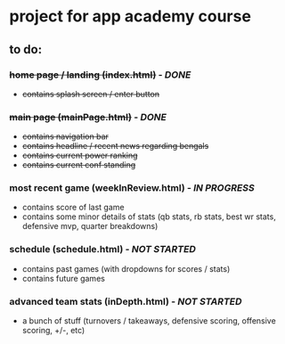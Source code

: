 # project for app academy course


## to do:


### ~~home page / landing (index.html)~~ - ***DONE***
+ ~~contains splash screen / enter button~~

### ~~main page (mainPage.html)~~ - ***DONE***
+ ~~contains navigation bar~~
+ ~~contains headline / recent news regarding bengals~~
+ ~~contains current power ranking~~
+ ~~contains current conf standing~~

### most recent game (weekInReview.html) - ***IN PROGRESS***
+ contains score of last game
+ contains some minor details of stats (qb stats, rb stats, best wr stats, defensive mvp, quarter breakdowns)

### schedule (schedule.html) - ***NOT STARTED***
+ contains past games (with dropdowns for scores / stats)
+ contains future games

### advanced team stats (inDepth.html) - ***NOT STARTED***
+ a bunch of stuff (turnovers / takeaways, defensive scoring, offensive scoring, +/-, etc)
